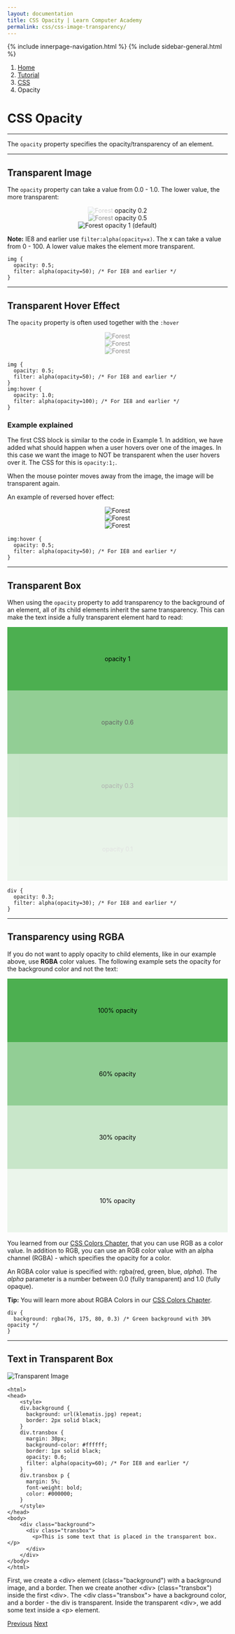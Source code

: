```yaml
---
layout: documentation
title: CSS Opacity | Learn Computer Academy
permalink: css/css-image-transparency/
---
```

<div class="loader">
{% include innerpage-navigation.html %}
{% include sidebar-general.html %}
            <div class="page-content">
                <div class="content-wrapper">
                    <div class="row">
                        <div class="col-md-9 content">
                            <nav aria-label="breadcrumb">
                                <ol class="breadcrumb">
                                    <li class="breadcrumb-item"><a href="#">Home</a></li>
                                    <li class="breadcrumb-item"><a href="#">Tutorial</a></li>
                                    <li class="breadcrumb-item"><a href="#">CSS</a></li>
                                    <li class="breadcrumb-item active">Opacity</li>
                                </ol>
                            </nav>
                            <!-- Your content goes started here -->
                            <div class="doc-content">
                                <h1>CSS Opacity</h1>
                                <hr>
                                <p>The <code>opacity</code> property specifies the opacity/transparency of an element.</p>
                                <hr>
                                <h2>Transparent Image</h2>
                                <p>The <code>opacity</code> property can take a value from 0.0 - 1.0. The lower value, the more transparent:</p>
                                <div class="row">
                                    <div class="col-md-3" style="text-align: center;">
                                        <img src="{{ site.baseurl }}/assets/img/img_forest.jpg" alt="Forest" class="img-fluid" style="opacity: 0.2;">
                                        <span>opacity 0.2</span>
                                    </div>
                                    <div class="col-md-3" style="text-align: center;">
                                        <img src="{{ site.baseurl }}/assets/img/img_forest.jpg" alt="Forest" class="img-fluid" style="opacity: 0.5;">
                                        <span>opacity 0.5</span>
                                    </div>
                                    <div class="col-md-3" style="text-align: center;">
                                        <img src="{{ site.baseurl }}/assets/img/img_forest.jpg" alt="Forest" class="img-fluid">
                                        <span>opacity 1 (default)</span>
                                    </div>
                                </div>
                                <p><b>Note:</b> IE8 and earlier use <code>filter:alpha(opacity=x)</code>. The x can take a value from 0 - 100. A lower value makes the element more transparent.</p>
                                <pre class="snippet"><code class="css">img {
  opacity: 0.5;
  filter: alpha(opacity=50); /* For IE8 and earlier */
}</code></pre>
                                <hr>
                                <h2>Transparent Hover Effect</h2>
                                <p>The <code>opacity</code> property is often used together with the <code>:hover</code>
                                <style>
                                    img.forest {
                                      opacity: 0.5;
                                      filter: alpha(opacity=50); /* For IE8 and earlier */
                                      transition: all .3s ease;
                                    }
                                    img.forest:hover {
                                      opacity: 1.0;
                                      filter: alpha(opacity=100); /* For IE8 and earlier */
                                    }
                                </style> 
                                <div class="row" style="margin-bottom: 1rem;">
                                    <div class="col-md-4" style="text-align: center;">
                                        <img src="{{ site.baseurl }}/assets/img/img_forest.jpg" alt="Forest" class="img-fluid forest">
                                    </div>
                                    <div class="col-md-4" style="text-align: center;">
                                        <img src="{{ site.baseurl }}/assets/img/img_forest.jpg" alt="Forest" class="img-fluid forest">
                                    </div>
                                    <div class="col-md-4" style="text-align: center;">
                                        <img src="{{ site.baseurl }}/assets/img/img_forest.jpg" alt="Forest" class="img-fluid forest">
                                    </div>
                                </div>
                                <pre class="snippet"><code class="css">img {
  opacity: 0.5;
  filter: alpha(opacity=50); /* For IE8 and earlier */
}
img:hover {
  opacity: 1.0;
  filter: alpha(opacity=100); /* For IE8 and earlier */
}</code></pre>
                                <h3>Example explained</h3>
                                <p>The first CSS block is similar to the code in Example 1. In addition, we have added what should happen when a user hovers over one of the images. In this case we want the image to NOT be transparent when the user hovers over it. The CSS for this is <code>opacity:1;</code>.</p>
                                <p>When the mouse pointer moves away from the image, the image will be transparent again.</p>
                                <p>An example of reversed hover effect:</p>
                                <style>
                                    img.forest2 {
                                      opacity: 1;
                                      filter: alpha(opacity=100); /* For IE8 and earlier */
                                      transition: all .3s ease;
                                    }
                                    img.forest2:hover {
                                      opacity: 0.5;
                                      filter: alpha(opacity=50); /* For IE8 and earlier */
                                    }
                                </style> 
                                <div class="row" style="margin-bottom: 1rem;">
                                    <div class="col-md-4" style="text-align: center;">
                                        <img src="{{ site.baseurl }}/assets/img/img_forest.jpg" alt="Forest" class="img-fluid forest2">
                                    </div>
                                    <div class="col-md-4" style="text-align: center;">
                                        <img src="{{ site.baseurl }}/assets/img/img_forest.jpg" alt="Forest" class="img-fluid forest2">
                                    </div>
                                    <div class="col-md-4" style="text-align: center;">
                                        <img src="{{ site.baseurl }}/assets/img/img_forest.jpg" alt="Forest" class="img-fluid forest2">
                                    </div>
                                </div>
                                <pre class="snippet"><code class="css">img:hover {
  opacity: 0.5;
  filter: alpha(opacity=50); /* For IE8 and earlier */
}</code></pre>
                                <hr>
                                <h2>Transparent Box</h2>
                                <p>When using the <code>opacity</code> property to add transparency to the background of an element, all of its child elements 
                                inherit the same transparency. This can make the text inside a fully transparent element hard to read:</p>
                                <div class="row" style="margin-bottom: 1rem;">
                                    <div class="col-md-3">
                                        <div style="background-color:#4CAF50;opacity:1;padding:50px;color:black; text-align: center;"><p>opacity 1</p></div>
                                    </div>
                                    <div class="col-md-3">
                                        <div style="background-color:#4CAF50;opacity:0.6;padding:50px;color:black; text-align: center;"><p>opacity 0.6</p></div>
                                    </div>
                                    <div class="col-md-3">
                                        <div style="background-color:#4CAF50;opacity:0.3;padding:50px;color:black; text-align: center;"><p>opacity 0.3</p></div>
                                    </div>
                                    <div class="col-md-3">
                                        <div style="background-color:#4CAF50;opacity:0.1;padding:50px;color:black; text-align: center;"><p>opacity 0.1</p></div>
                                    </div>
                                </div>
                                <pre class="snippet"><code class="css">div {
  opacity: 0.3;
  filter: alpha(opacity=30); /* For IE8 and earlier */
}</code></pre>
                                <hr>
                                <h2>Transparency using RGBA</h2>
                                <p>If you do not want to apply opacity to child elements, like in our example above, use <strong>RGBA</strong> color values. The following example sets the opacity for the background color and not the text:</p>
                                <div class="row" style="margin-bottom: 1rem;">
                                    <div class="col-md-3">
                                        <div style="background:rgb(76, 175, 80);padding:50px;color:black;text-align: center;"><p>100% opacity</p></div>
                                    </div>
                                    <div class="col-md-3">
                                        <div style="background:rgba(76, 175, 80,0.6);padding:50px;color:black;text-align: center;"><p>60% opacity</p></div>
                                    </div>
                                    <div class="col-md-3">
                                        <div style="background:rgba(76, 175, 80,0.3);padding:50px;color:black;text-align: center;"><p>30% opacity</p></div>
                                    </div>
                                    <div class="col-md-3">
                                        <div style="background:rgba(76, 175, 80,0.1);padding:50px;color:black;text-align: center;"><p>10% opacity</p></div>
                                    </div>
                                </div>
                                <p>You learned from our <a href="#">CSS Colors Chapter</a>, that you can use RGB as a color value. In addition to RGB, you can use an RGB color value with an alpha channel (RGBA) - which specifies the opacity for a color.</p>
                                <p>An RGBA color value is specified with: rgba(red, green, blue, <em>alpha</em>). The <em>alpha</em> parameter is a number between 0.0 (fully transparent) and 1.0 (fully opaque).</p>
                                <p><strong>Tip:</strong> You will learn more about RGBA Colors in our <a href="#">CSS Colors Chapter</a>.</p>
                                <pre class="snippet"><code class="css">div {
  background: rgba(76, 175, 80, 0.3) /* Green background with 30% opacity */
}</code></pre>
                                <hr>
                                <h2>Text in Transparent Box</h2>
                                <div class="img-block" style="margin-bottom: 1rem;">
                                    <img src="{{ site.baseurl }}/assets/img/transparent-box.jpg" alt="Transparent Image" class="img-fluid">
                                </div>
                                <pre class="snippet"><code class="html">&lt;html>
&lt;head>
    &lt;style>
    div.background {
      background: url(klematis.jpg) repeat;
      border: 2px solid black;
    }
    div.transbox {
      margin: 30px;
      background-color: #ffffff;
      border: 1px solid black;
      opacity: 0.6;
      filter: alpha(opacity=60); /* For IE8 and earlier */
    }
    div.transbox p {
      margin: 5%;
      font-weight: bold;
      color: #000000;
    }
    &lt;/style>
&lt;/head>
&lt;body>
    &lt;div class="background">
      &lt;div class="transbox">
        &lt;p>This is some text that is placed in the transparent box.&lt;/p>
      &lt;/div>
    &lt;/div>
&lt;/body>
&lt;/html></code></pre>
                                <p>First, we create a &lt;div> element (class="background") with a background image, and a border. Then we create another &lt;div> (class="transbox") inside the first &lt;div>. The &lt;div class="transbox"> have a background color, and a border - the div is transparent. Inside the transparent &lt;div>, we add some text inside a &lt;p> element.</p>
                            <!-- /.Your content ends here -->
                            <div class="footer-btn d-flex justify-content-between">
                                <a href="/css/css-pseudo-elements" class="btn"><i class="fas fa-arrow-circle-left"></i>Previous</a>
                                <a href="/css/css-navbar" class="btn">Next<i class="fas fa-arrow-circle-right"></i></a>
                            </div>
                            <!-- /.End of footer button -->
                        <!-- Right Sidebar Start-->
                        <?php include '../includes/right-sidebar-innerpage.php'; ?>
                        <!-- Right-Sidebar End -->
